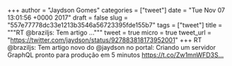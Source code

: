 
+++
author = "Jaydson Gomes"
categories = ["tweet"]
date = "Tue Nov 07 13:01:56 +0000 2017"
draft = false
slug = "557e77778dc33e1213b3546a56723395fde155b7"
tags = ["tweet"]
title = """RT @braziljs: Tem artigo ..."""
tweet = true
micro = true
tweet_url = "https://twitter.com/jaydson/status/927883818173952001"
+++
RT @braziljs: Tem artigo novo do @jaydson no portal: Criando um servidor GraphQL pronto para produção em 5 minutos https://t.co/Zw1mnWFD3S…
